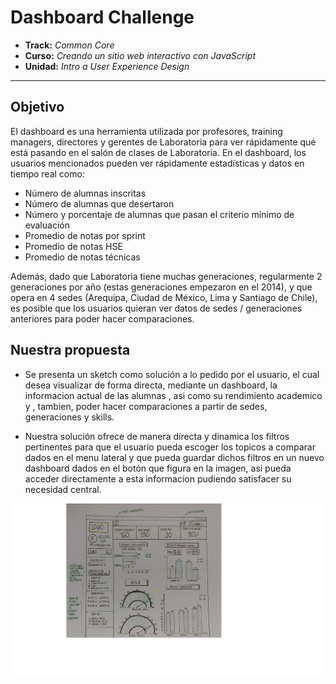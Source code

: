 # Dashboard Challenge

* **Track:** _Common Core_
* **Curso:** _Creando un sitio web interactivo con JavaScript_
* **Unidad:** _Intro a User Experience Design_

***
## Objetivo

El dashboard es una herramienta utilizada por profesores, training managers, directores y gerentes de Laboratoria para ver rápidamente qué está pasando en el salón de clases de Laboratoria. En el dashboard, los usuarios mencionados pueden ver rápidamente estadísticas y datos en tiempo real como:

- Número de alumnas inscritas
- Número de alumnas que desertaron
- Número y porcentaje de alumnas que pasan el criterio mínimo de evaluación
- Promedio de notas por sprint
- Promedio de notas HSE
- Promedio de notas técnicas

Además, dado que Laboratoria tiene muchas generaciones, regularmente 2 generaciones por año (estas generaciones empezaron en el 2014), y que opera en 4 sedes (Arequipa, Ciudad de México, Lima y Santiago de Chile), es posible que los usuarios quieran ver datos de sedes / generaciones anteriores para poder hacer comparaciones.

## Nuestra propuesta

- Se presenta un sketch como solución a lo pedido por el usuario, el cual desea visualizar de forma directa, mediante un dashboard, la informacion actual de las alumnas , asi como su rendimiento academico y , tambien, poder hacer comparaciones a partir de sedes, generaciones y skills.

- Nuestra solución ofrece de manera directa y dinamica los filtros pertinentes para que el usuario pueda escoger los topicos a comparar dados en el menu lateral  y que pueda guardar dichos filtros en un nuevo dashboard dados en el botón que figura en la imagen, asi pueda acceder directamente a esta informacion pudiendo satisfacer su necesidad central.


![image1](assets/img/newimage1.jpg)